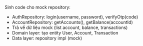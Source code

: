Sinh code cho mock repository:
- AuthRepository: login(username, password), verifyOtp(code)
- AccountRepository: getAccounts(), getBalance(accountId)
- Trả về dữ liệu mock (list account, balance, transactions)
- Domain layer: tạo entity User, Account, Transaction
- Data layer: repository impl (mock)
